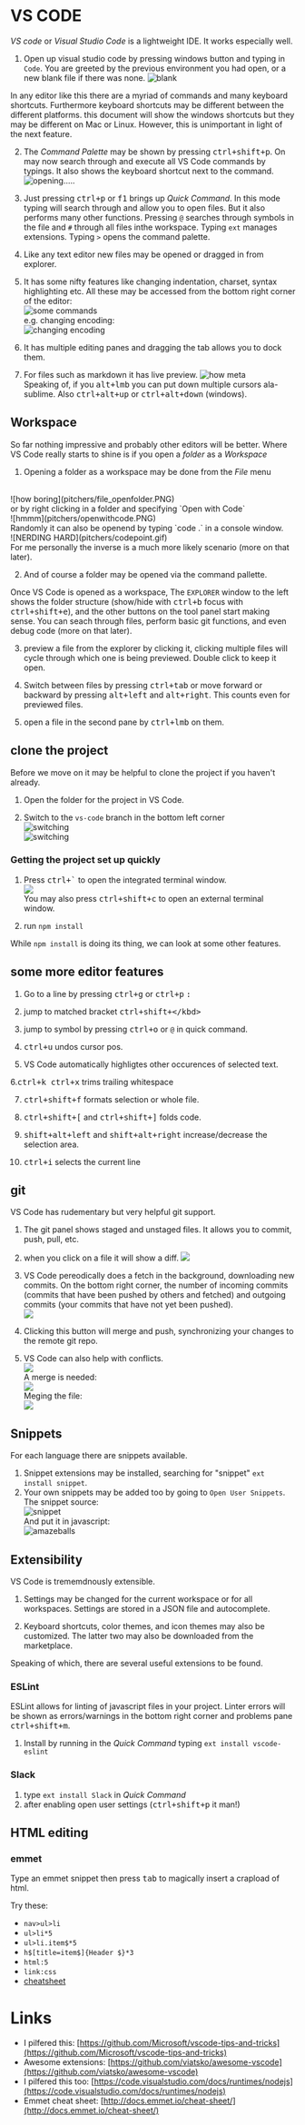 # VS CODE
*VS code* or *Visual Studio Code* is a lightweight IDE. It works especially well.

1. Open up visual studio code by pressing windows button and typing in `Code`.
You are greeted by the previous environment you had open, or a new blank file
if there was none.
![blank](pitchers/intro.PNG)

In any editor like this there are a myriad of commands and many keyboard shortcuts.
Furthermore keyboard shortcuts may be different between the different platforms. this
document will show the windows shortcuts but they may be different on Mac or Linux.
However, this is unimportant in light of the next feature.

2. The *Command Palette* may be shown by pressing <kbd>ctrl+shift+p</kbd>. On may
now search through and execute all VS Code commands by typings. It also shows
the keyboard shortcut next to the command.<br>
![opening.....](pitchers/openingfolder.gif)

3. Just pressing <kbd>ctrl+p</kbd> or <kbd>f1</kbd> brings up *Quick Command*. In this mode typing
will search through and allow you to open files. But it also performs many other
functions. Pressing `@` searches through symbols in the file and `#` through
all files inthe workspace. Typing `ext` manages extensions. Typing `>` opens
the command palette.

4. Like any text editor new files may be opened or dragged in from explorer.

5. It has some nifty features like changing indentation, charset, syntax highlighting
etc. All these may be accessed from the bottom right corner of the editor:<br/>
![some commands](pitchers/bottomrightcorner.PNG)<br>
e.g. changing encoding:<br>
![changing encoding](pitchers/encodings.PNG)

6. It has multiple editing panes and dragging the tab allows you to dock them.

7. For files such as markdown it has live preview.
![how meta](pitchers/livepreview.gif)<br>
Speaking of, if you <kbd>alt+lmb</kbd> you can put down multiple cursors ala-sublime.
Also <kbd>ctrl+alt+up</kbd> or <kbd>ctrl+alt+down</kbd> (windows).

## Workspace

So far nothing impressive and probably other editors will be better. Where VS Code
really starts to shine is if you open a *folder* as a *Workspace*

1. Opening a folder as a workspace may be done from the *File* menu
<br>
![how boring](pitchers/file_openfolder.PNG)<br>
or by right clicking in a folder and specifying `Open with Code`<br>
![hmmm](pitchers/openwithcode.PNG)<br>
Randomly it can also be openend by typing `code .` in a console window.<br>
![NERDING HARD](pitchers/codepoint.gif)<br>
For me personally the inverse is a much more likely scenario (more on that later).

2. And of course a folder may be opened via the command pallette.

Once VS Code is opened as a workspace, The `EXPLORER` window to the left shows the
folder structure (show/hide with <kbd>ctrl+b</kbd> focus with <kbd>ctrl+shift+e</kbd>),
and the other buttons on the tool panel start making sense. You can seach through
files, perform basic git functions, and even debug code (more on that later).

3. preview a file from the explorer by clicking it, clicking multiple files will cycle
through which one is being previewed. Double click to keep it open.

3. Switch between files by pressing <kbd>ctrl+tab</kbd> or move forward or backward
by pressing <kbd>alt+left</kbd> and <kbd>alt+right</kbd>. This counts even for
previewed files.

4. open a file in the second pane by <kbd>ctrl+lmb</kbd> on them.

## clone the project
Before we move on it may be helpful to clone the project if you haven't already.

1. Open the folder for the project in VS Code.

2. Switch to the `vs-code` branch in the bottom left corner<br>
![switching](pitchers/switchbranch1.PNG)<br>
![switching](pitchers/switchbranch2.PNG)

### Getting the project set up quickly

1. Press <kbd>ctrl+`</kbd> to open the integrated terminal window.<br>
![](pitchers/terming.PNG)<br>
You may also press <kbd>ctrl+shift+c</kbd> to open an external terminal window.

2. run `npm install`

While `npm install` is doing its thing, we can look at some other features.

## some more editor features

1. Go to a line by pressing <kbd>ctrl+g</kbd> or <kbd>ctrl+p</kbd> <kbd>:</kbd>

2. jump to matched bracket <kbd>ctrl+shift+\</kbd>

3. jump to symbol by pressing <kbd>ctrl+o</kbd> or `@` in quick command.

4. <kbd>ctrl+u</kbd> undos cursor pos.

5. VS Code automatically highligtes other occurences of selected text.

6.<kbd>ctrl+k ctrl+x</kbd> trims trailing whitespace

7. <kbd>ctrl+shift+f</kbd> formats selection or whole file.

8. <kbd>ctrl+shift+[</kbd> and <kbd>ctrl+shift+]</kbd> folds code.

9. <kbd>shift+alt+left</kbd> and <kbd>shift+alt+right</kbd> increase/decrease the selection
area.

10. <kbd>ctrl+i</kbd> selects the current line

## git
VS Code has rudementary but very helpful git support.

1. The git panel shows staged and unstaged files. It allows you to commit, push, pull, etc.

2. when you click on a file it will show a diff.
![](pitchers/differencing.PNG)

3. VS Code pereodically does a fetch in the background, downloading new commits. On the bottom
right corner, the number of incoming commits (commits that have been pushed by others and fetched)
and outgoing commits (your commits that have not yet been pushed).<br>
![](pitchers/gitstatus.PNG)

4. Clicking this button will merge and push, synchronizing your changes to the remote git repo.

5. VS Code can also help with conflicts.<br>
![](pitchers/whoops.PNG)<br>
A merge is needed:<br>
![](pitchers/mergeneeded.PNG)<br>
Meging the file:<br>
![](pitchers/yuck.PNG)

## Snippets
For each language there are snippets available.

1. Snippet extensions may be installed, searching for "snippet" `ext install snippet`.
2. Your own snippets may be added too by going to `Open User Snippets`.<br>
The snippet source:<br>
![snippet](pitchers/asnippet.PNG)<br>
And put it in javascript:<br>
![amazeballs](pitchers/snippeting.gif)

## Extensibility
VS Code is trememdnously extensible.

1. Settings may be changed for the current workspace or for all workspaces. Settings
are stored in a JSON file and autocomplete.

2. Keyboard shortcuts, color themes, and icon themes may also be customized. The latter
two may also be downloaded from the marketplace.

Speaking of which, there are several useful extensions to be found.

### ESLint
ESLint allows for linting of javascript files in your project. Linter errors will be
shown as errors/warnings in the bottom right corner and problems pane
<kbd>ctrl+shift+m</kbd>.

1. Install by running in the *Quick Command* typing `ext install vscode-eslint`

### Slack

1. type `ext install Slack` in *Quick Command*
2. after enabling open user settings (<kbd>ctrl+shift+p</kbd> it man!)



## HTML editing

### emmet
Type an emmet snippet then press <kbd>tab</kbd> to magically insert a crapload of html.

Try these:

* `nav>ul>li`
* `ul>li*5`
* `ul>li.item$*5`
* `h$[title=item$]{Header $}*3`
* `html:5`
* `link:css`
* [cheatsheet](http://docs.emmet.io/cheat-sheet/)




# Links
* I pilfered this: [https://github.com/Microsoft/vscode-tips-and-tricks](https://github.com/Microsoft/vscode-tips-and-tricks)
* Awesome extensions: [https://github.com/viatsko/awesome-vscode](https://github.com/viatsko/awesome-vscode)
* I pilfered this too: [https://code.visualstudio.com/docs/runtimes/nodejs](https://code.visualstudio.com/docs/runtimes/nodejs)
* Emmet cheat sheet: [http://docs.emmet.io/cheat-sheet/](http://docs.emmet.io/cheat-sheet/)